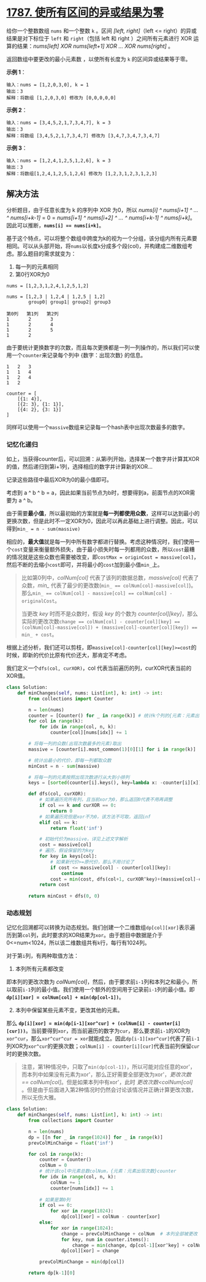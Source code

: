 # [1787. 使所有区间的异或结果为零](https://leetcode-cn.com/problems/make-the-xor-of-all-segments-equal-to-zero/)

给你一个整数数组 `nums`​​​ 和一个整数 `k`​​​​​ 。区间 *[left, right]*（left <= right）的异或结果是对下标位于 `left` 和 `right`（包括 left 和 right ）之间所有元素进行 XOR 运算的结果：*nums[left] XOR nums[left+1] XOR ... XOR nums[right]* 。

返回数组中要更改的最小元素数 ，以使所有长度为 `k` 的区间异或结果等于零。

**示例 1**：
```
输入：nums = [1,2,0,3,0], k = 1
输出：3
解释：将数组 [1,2,0,3,0] 修改为 [0,0,0,0,0]
```

**示例 2**：
```
输入：nums = [3,4,5,2,1,7,3,4,7], k = 3
输出：3
解释：将数组 [3,4,5,2,1,7,3,4,7] 修改为 [3,4,7,3,4,7,3,4,7]
```

**示例 3**：
```
输入：nums = [1,2,4,1,2,5,1,2,6], k = 3
输出：3
解释：将数组[1,2,4,1,2,5,1,2,6] 修改为 [1,2,3,1,2,3,1,2,3]
```

## 解决方法

分析题目，由于任意长度为 k 的序列中 XOR 为0，所以 *nums[i] ^ nums[i+1] ^ ... ^ nums[i+k-1]* = 0 = *nums[i+1] ^ nums[i+2] ^ ... ^ nums[i+k-1] ^ nums[i+k]*。因此可以推断，**`nums[i] == nums[i+k]`**。

基于这个特点，可以将整个数组中跨度为k的视为一个分组，该分组内所有元素要相同。可以从头部开始，将`nums`以长度`k`分成多个段(col)，并构建成二维数组考虑。那么题目的需求就变为：

1. 每一列的元素相同
2. 第0行XOR为0

```
nums = [1,2,3,1,2,4,1,2,5,1,2]

nums = [1,2,3 | 1,2,4 | 1,2,5 | 1,2]
        group0| group1| group2| group3 

第0列   第1列   第2列
1       2       3   
1       2       4   
1       2       5   
1       2  
```

由于要统计更换数字的次数，而且每次更换都是一列一列操作的，所以我们可以使用一个`counter`来记录每个列中 {数字：出现次数} 的信息。

```
1   2   3
1   1   4
1   2   4
1   2       

counter = [
    [{1: 4}],
    [{2: 3}, {1: 1}],
    [{4: 2}, {3: 1}]
]
```

同样可以使用一个`massive`数组来记录每一个hash表中出现次数最多的数字。

### 记忆化递归

如上，当获得counter后，可以回溯：从第i列开始，选择某一个数字并计算其XOR的值，然后递归到第i+1列，选择相应的数字并计算新的XOR...

记录这些路径中最后XOR为0的最小值即可。

考虑到 a ^ b ^ b = a，因此如果当前节点为b时，想要得到a，前面节点的XOR需要为 a ^ b。

由于需要**最小值**，所以最初始的方案就是**每一列都使用众数**，这样可以达到最小的更换次数，但是此时不一定XOR为0，因此可以再此基础上进行调整。因此，可以得到`min_ = n - sum(massive)`

相应的，**最大值**就是每一列中所有数字都进行替换。考虑这种情况时，我们使用一个`cost`变量来衡量额外损失，由于最小损失时每一列都用的众数，所以`cost`最糟的情况就是这些众数也需要被改变，即`costMax = originCost = massive[col]`，然后不断的去缩小`cost`即可，并将最小的`cost`加到最小值`min_`上。

> 比如第0列中，*colNum[col]* 代表了该列的数据总数，*massive[col]* 代表了众数，*min_* 代表了最少的更改数(`min_ == colNum[col]-massive[col]`)。那么`min_ == colNum[col] - massive[col] == colNum[col] - originalCost`。
> 
> 当更改 *key* 时而不是众数时，假设 *key* 的个数为 *counter[col][key]*，那么实际的更改次数`change == colNum[col] - counter[col][key] == (colNum[col]-massive[col]) + (massive[col]-counter[col][key]) == min_ + cost`。

根据上述分析，我们还可以剪枝，即`massive[col]-counter[col][key]>=cost`的时候，即新的代价比原有代价还大，那肯定不考虑。

我们定义一个`dfs(col, curXOR)`，col 代表当前遍历的列，curXOR代表当前的XOR值。

```py
class Solution:
    def minChanges(self, nums: List[int], k: int) -> int:
        from collections import Counter

        n = len(nums)
        counter = [Counter() for _ in range(k)] # 统计k个列的{元素：元素出现次数}
        for col in range(k):
            for idx in range(col, n, k):
                counter[col][nums[idx]] += 1

        # 将每一列的众数(出现次数最多的元素)取出
        massive = [counter[i].most_common(1)[0][1] for i in range(k)]

        # 统计出最小的代价，即每一列都取众数
        minCost = n - sum(massive)

        # 将每一列的元素按照出现次数进行从大到小排列
        keys = [sorted(counter[i].keys(), key=lambda x: -counter[i][x]) for i in range(k)]

        def dfs(col, curXOR):
            # 如果遍历完所有列，且当前xor为0，那么返回0代表不用再调整
            if col == k and curXOR == 0:
                return 0
            # 如果遍历完但是xor不为0，该方法不可取，返回inf
            elif col == k:
                return float('inf')

            # 初始代价为massive，详见上述文字解析
            cost = massive[col]
            # 遍历，假设保留的为key
            for key in keys[col]:
                # 如果新代价>=原代价，那么不用讨论了
                if cost <= massive[col] - counter[col][key]:
                    continue
                cost = min(cost, dfs(col+1, curXOR^key)+(massive[col]-counter[col][key]))
            return cost
        
        return minCost + dfs(0, 0)
```

### 动态规划

记忆化回溯都可以转换为动态规划。我们创建一个二维数组`dp[col][xor]`表示遍历到第`col`列，此时要求的XOR结果为`xor`。由于题目中数据是介于0<=num<1024，所以该二维数组共有`k`行，每行有1024列。

对于第`i`列，有两种取值方法：
1. 本列所有元素都改变

即本列的更改次数为 *colNum[col]*，然后，由于要求前`i-1`列和本列之和最小，所以取前`i-1`列的最小值。我们使用一个额外的空间用于记录前`i-1`列的最小值。即 **`dp[i][xor] = colNum[col] + min(dp[col-1])`**。

2. 本列中保留某些元素不变，更改其他的元素。

那么 **`dp[i][xor] = min(dp[i-1][xor^cur] + (colNum[i] - counter[i][cur]))`**。当前要得到`xor`，而当前遍历的数字为`cur`，那么要求前`i-1`的XOR为`xor^cur`，那么`xor^cur^cur = xor`就能成立。因此`dp[i-1][xor^cur]`代表了前`i-1`列XOR为`xor^cur`的更换次数；`colNum[i] - counter[i][cur]`代表当前列保留`cur`时的更换次数。

> 注意，第1种情况中，只取了`min(dp[col-1])`，所以可能对应任意的xor'，而本列中如果没有元素为xor'，那么正好需要全部更改为xor'，*更改次数 == colNum[col]*。但是如果本列中有xor'，此时 *更改次数<colNum[col]* 。但是由于后面进入第2种情况时仍然会讨论该情况并正确计算更改次数，所以无伤大雅。

```py
class Solution:
    def minChanges(self, nums: List[int], k: int) -> int:
        from collections import Counter

        n = len(nums)
        dp = [[n for _ in range(1024)] for _ in range(k)]
        prevColMinChange = float('inf')

        for col in range(k):
            counter = Counter()
            colNum = 0
            # 统计该col中元素总数colNum，{元素：元素出现次数}counter
            for idx in range(col, n, k):
                colNum += 1
                counter[nums[idx]] += 1
            
            # 如果是第0列
            if col == 0:
                for xor in range(1024):
                    dp[col][xor] = colNum - counter[xor]
            else:
                for xor in range(1024):
                    change = prevColMinChange + colNum  # 本列全部被更改
                    for key, num in counter.items():
                        change = min(change, dp[col-1][xor^key] + colNum - num) # 本列保留key不改变，改变其他的
                    dp[col][xor] = change

            prevColMinChange = min(dp[col])

        return dp[k-1][0] 
```
